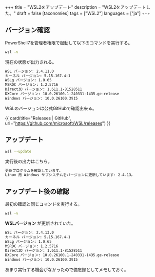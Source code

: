 +++
title = "WSL2をアップデート"
description = "WSL2をアップデートした。"
draft = false
[taxonomies]
tags = ["WSL2"]
languages = ["ja"]
+++

## バージョン確認

PowerShell7を管理者権限で起動して以下のコマンドを実行する。

```sh
wsl -v
```

現在の状態が出力される。

```sh
WSL バージョン: 2.4.11.0
カーネル バージョン: 5.15.167.4-1
WSLg バージョン: 1.0.65
MSRDC バージョン: 1.2.5716
Direct3D バージョン: 1.611.1-81528511
DXCore バージョン: 10.0.26100.1-240331-1435.ge-release
Windows バージョン: 10.0.26100.3915
```

WSLのバージョンは公式GitHubで確認出来る。

{{ card(title="Releases | GitHub", url="https://github.com/microsoft/WSL/releases") }}

## アップデート

```sh
wsl --update
```

実行後の出力はこちら。

```sh
更新プログラムを確認しています。
Linux 用 Windows サブシステムをバージョンに更新しています: 2.4.13。
```

## アップデート後の確認

最初の確認と同じコマンドを実行する。

```sh
wsl -v
```

**WSLバージョン** が更新されていた。

```sh
WSL バージョン: 2.4.13.0
カーネル バージョン: 5.15.167.4-1
WSLg バージョン: 1.0.65
MSRDC バージョン: 1.2.5716
Direct3D バージョン: 1.611.1-81528511
DXCore バージョン: 10.0.26100.1-240331-1435.ge-release
Windows バージョン: 10.0.26100.3915
```

あまり実行する機会がなかったので備忘録としてメモしておく。
